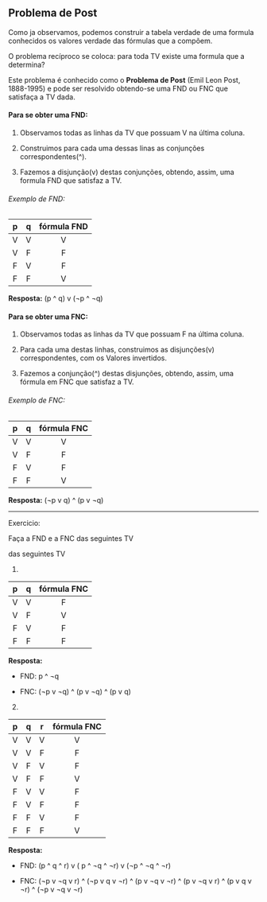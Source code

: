 ## Problema de Post 

Como ja observamos, podemos construir a tabela verdade de uma formula conhecidos os valores verdade das fórmulas que a compõem.

O problema recíproco se coloca: para toda TV existe uma formula que a determina?

Este problema é conhecido como o **Problema de Post** (Emil Leon Post, 1888-1995) e pode ser resolvido obtendo-se uma FND ou FNC que satisfaça a TV dada.

#### Para se obter uma FND:

1. Observamos todas as linhas da TV que possuam V na última coluna.

2. Construimos para cada uma dessas linas as conjunções correspondentes(^).

3. Fazemos a disjunção(v) destas conjunções, obtendo, assim, uma formula FND que satisfaz a TV.

###### Exemplo de FND:

p | q | fórmula FND
:-:|:-:|:----------:
V | V | V
V | F | F
F | V | F
F | F | V

**Resposta:** (p ^ q) v (¬p ^ ¬q)

#### Para se obter uma FNC:

1. Observamos todas as linhas da TV que possuam F na última coluna.

2. Para cada uma destas linhas, construimos as disjunções(v) correspondentes, com os Valores invertidos.

3. Fazemos a conjunção(^) destas disjunções, obtendo, assim, uma fórmula em FNC que satisfaz a TV.

###### Exemplo de FNC:

p | q | fórmula FNC
:-:|:-:|:----------:
V | V | V
V | F | F
F | V | F
F | F | V

**Resposta:** (¬p v q) ^ (p v ¬q)

-------------------------------------------------

Exercicio:

Faça a FND e a FNC das seguintes TV

 das seguintes TV

1.

p | q | fórmula FNC
:-:|:-:|:----------:
V | V | F
V | F | V
F | V | F
F | F | F

**Resposta:**

* FND: p ^ ¬q

* FNC: (¬p v ¬q) ^ (p v ¬q) ^ (p v q)

2.

p | q | r | fórmula FNC
:-:|:-:|:-:|:----------:
V | V | V | V
V | V | F | F
V | F | V | F
V | F | F | V
F | V | V | F
F | V | F | F
F | F | V | F
F | F | F | V

**Resposta:**

* FND: (p ^ q ^ r) v ( p ^ ¬q ^ ¬r) v (¬p ^ ¬q ^ ¬r) 

* FNC: (¬p v ¬q v r) ^ (¬p v q v ¬r) ^ (p v ¬q v ¬r) ^ (p v ¬q v r) ^ (p v q v ¬r) ^ (¬p v ¬q v ¬r)   

